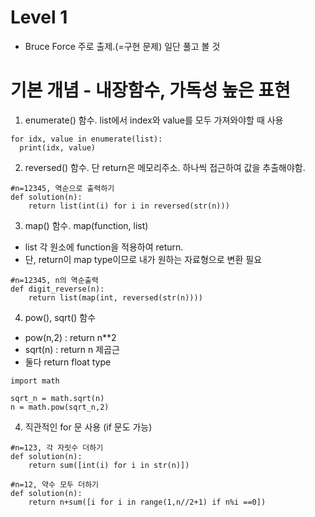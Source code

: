 # Level 1
- Bruce Force 주로 출제.(=구현 문제) 일단 풀고 볼 것

# 기본 개념 - 내장함수, 가독성 높은 표현
1. enumerate() 함수. list에서 index와 value를 모두 가져와야할 때 사용
~~~
for idx, value in enumerate(list):
  print(idx, value)
~~~

2. reversed() 함수. 단 return은 메모리주소. 하나씩 접근하여 값을 추출해야함.
~~~
#n=12345, 역순으로 출력하기
def solution(n):
    return list(int(i) for i in reversed(str(n)))
~~~

3. map() 함수. map(function, list)
- list 각 원소에 function을 적용하여 return.
- 단, return이 map type이므로 내가 원하는 자료형으로 변환 필요
~~~
#n=12345, n의 역순출력
def digit_reverse(n):
    return list(map(int, reversed(str(n))))
~~~

4. pow(), sqrt() 함수
- pow(n,2) : return n**2 
- sqrt(n) : return n 제곱근
- 둘다 return float type
~~~
import math

sqrt_n = math.sqrt(n)
n = math.pow(sqrt_n,2)
~~~

4. 직관적인 for 문 사용 (if 문도 가능)
~~~
#n=123, 각 자릿수 더하기
def solution(n):    
    return sum([int(i) for i in str(n)])
~~~

~~~
#n=12, 약수 모두 더하기
def solution(n):
    return n+sum([i for i in range(1,n//2+1) if n%i ==0])
~~~

